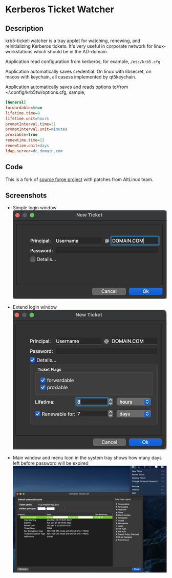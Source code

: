 # Kerberos Ticket Watcher

## Description

krb5-ticket-watcher is a tray applet for watching, renewing, and reinitializing Kerberos tickets.
It's very useful in corporate network for linux-workstations which should be in the AD-domain.

Application read configuration from kerberos, for example, ```/etc/krb5.cfg```

Application automatically saves credential. On linux with libsecret, on macos with keychain, all casess implemented by qt5keychain.

Application automatically saves and reads options to/from ~/.config/krb5tw/options.cfg, sample,

```ini
[General]
forwardable=true
lifetime.time=8
lifetime.unit=hours
promptInterval.time=31
promptInterval.unit=minutes
proxiable=true
renewtime.time=13
renewtime.unit=days
ldap.server=dc.domain.com
```

## Code

This is a fork of [source forge project](https://sourceforge.net/projects/krb5ticketwatch/) with patches from AltLinux team.

## Screenshots

* Simple login window
![LoginWindow](screenshots/login-w-simple.png?raw=true "kerberos-ticket-watcher")

* Extend login window
![LoginWindowE](screenshots/login-w-extend.png?raw=true "kerberos-ticket-watcher")

* Main window and menu
Icon in the system tray shows how many days left before password will be expired
![MainWindow](screenshots/main-w.png?raw=true "kerberos-ticket-watcher")
